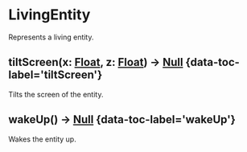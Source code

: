 # LivingEntity

Represents a living entity.

## tiltScreen(x: [Float](float.md), z: [Float](float.md)) -> [Null](null.md) {data-toc-label='tiltScreen'}

Tilts the screen of the entity.

## wakeUp() -> [Null](null.md) {data-toc-label='wakeUp'}

Wakes the entity up.
